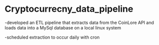# Cryptocurrecny_data_pipeline
-developed an ETL pipeline that extracts data from the CoinLore API and loads data into a MySql database on a local linux system

-scheduled extraction to occur daily with cron
